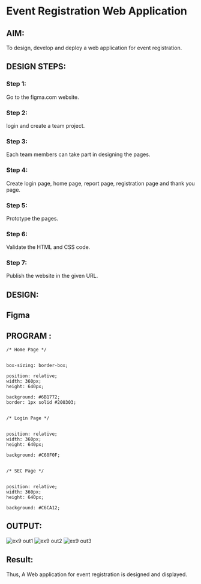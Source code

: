 # Event Registration Web Application

## AIM:
To design, develop and deploy a web application for event registration.

## DESIGN STEPS:

### Step 1:
Go to the figma.com website.

### Step 2:
login and create a team project.

### Step 3:
Each team members can take part in designing the pages.

### Step 4:
Create login page, home page, report page, registration page and thank you page.

### Step 5:
Prototype the pages.

### Step 6:
Validate the HTML and CSS code.

### Step 7:
Publish the website in the given URL.

## DESIGN:
## Figma
## PROGRAM :
```
/* Home Page */


box-sizing: border-box;

position: relative;
width: 360px;
height: 640px;

background: #6B1772;
border: 1px solid #200303;


/* Login Page */


position: relative;
width: 360px;
height: 640px;

background: #C60F0F;


/* SEC Page */


position: relative;
width: 360px;
height: 640px;

background: #C6CA12;
```
## OUTPUT:
![ex9 out1](https://github.com/22008837/event-registration/assets/120194155/17586dc1-4693-4945-994c-d7ff9d955075)
![ex9 out2](https://github.com/22008837/event-registration/assets/120194155/a61870d9-2689-4662-99ef-459b9b2d0a53)
![ex9 out3](https://github.com/22008837/event-registration/assets/120194155/4892057b-32c7-4a24-ba38-2e443e963280)

## Result:
Thus, A Web application for event registration is designed and displayed.
